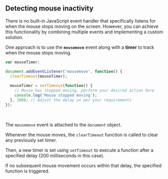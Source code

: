 ## Detecting mouse inactivity

There is no built-in JavaScript event handler that specifically listens for when the mouse stops moving on the screen. However, you can achieve this functionality by combining multiple events and implementing a custom solution.

One approach is to use the **`mousemove`** event along with a **timer** to track when the mouse stops moving.

```javascript
var mouseTimer;

document.addEventListener('mousemove', function() {
  clearTimeout(mouseTimer);
  
  mouseTimer = setTimeout(function() {
    // Mouse has stopped moving, perform your desired action here
    console.log('Mouse stopped moving');
  }, 200); // Adjust the delay as per your requirements
});
```

<br>

The `mousemove` event is attached to the `document` object.

Whenever the mouse moves, the `clearTimeout` function is called to clear any previously set timer.

Then, a new timer is set using `setTimeout` to execute a function after a specified delay (200 milliseconds in this case).

If no subsequent mouse movement occurs within that delay, the specified function is triggered.

<br>
